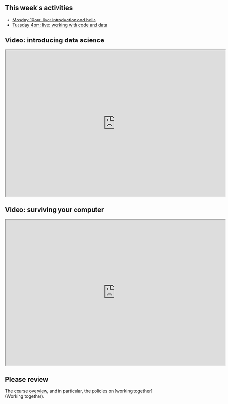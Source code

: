 ## This week's activities

* [Monday 10am; live: introduction and
  hello](https://bham-ac-uk.zoom.us/j/91750966016?pwd=d1VJZTRoL0Zwc2FoSjdLZjkvUFJEdz09)
* [Tuesday 4pm; live: working with code and
  data](https://bham-ac-uk.zoom.us/j/89686766160?pwd=a1h2WUJabTlVVEFSbXV4SVE2cXpmdz09)

## Video: introducing data science

<iframe style="width: 720px; height: 480px;" src="https://bham.cloud.panopto.eu/Panopto/Pages/Embed.aspx?id=6524048a-73bb-4192-a3f8-ac3e0108ea4b&amp;v=1" width="720" height="480" allowfullscreen="allowfullscreen" webkitallowfullscreen="webkitallowfullscreen" mozallowfullscreen="mozallowfullscreen" allow="geolocation *; microphone *; camera *; midi *; encrypted-media *; autoplay *"></iframe>

## Video: surviving your computer

<p><iframe style="width: 720px; height: 480px;" src="https://bham.cloud.panopto.eu/Panopto/Pages/Embed.aspx?id=9895ca3c-4447-431b-b9fc-ac3f00fda22d&amp;v=1" width="720" height="480" allowfullscreen="allowfullscreen" webkitallowfullscreen="webkitallowfullscreen" mozallowfullscreen="mozallowfullscreen" allow="geolocation *; microphone *; camera *; midi *; encrypted-media *; autoplay *"></iframe></p>

## Please review

The course [overview](module-overview), and in particular, the policies on [working together](Working together).
